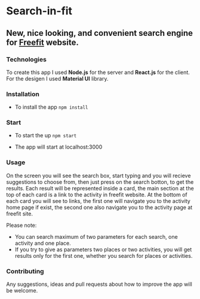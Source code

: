 # Search-in-fit

## New, nice looking, and convenient search engine for [Freefit](https://freefit.co.il/) website.

### Technologies

To create this app I used **Node.js** for the server and **React.js** for the client.
For the desigen I used **Material UI** library.

### Installation

- To install the app `npm install`

### Start

- To start the up `npm start`

- The app will start at localhost:3000

### Usage 

On the screen you will see the search box, start typing and you will recieve suggestions to choose from,
then just press on the search botton, to get the results.
Each result will be represented inside a card, the main section at the top of each card is a link to the activity
in freefit website. At the bottom of each card you will see to links, the first one will navigate you to the 
activity home page if exist, the second one also navigate you to the activity page at freefit site.

Please note:

- You can search maximum of two parameters for each search, one activity and one place.
- If you try to give as parameters two places or two activities, you will get results only for the first one,
    whether you search for places or activities.

### Contributing

Any suggestions, ideas and pull requests about how to improve the app will be welcome.